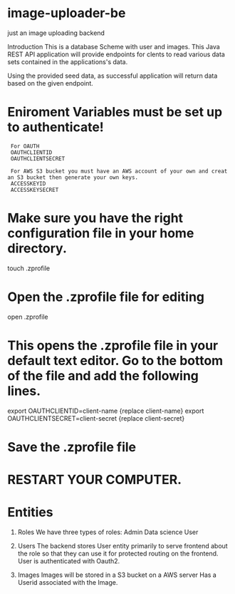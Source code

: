 # image-uploader-be
just an image uploading backend

Introduction
This is a database Scheme with user and images.  This Java REST API application will provide endpoints for clents to read various data sets contained in
 the applications's data.
 
 Using the provided seed data, as successful application will return data based on the given endpoint.
 
 # Eniroment Variables must be set up to authenticate!
     For OAUTH
     OAUTHCLIENTID
     OAUTHCLIENTSECRET
     
     For AWS S3 bucket you must have an AWS account of your own and creat an S3 bucket then generate your own keys.
     ACCESSKEYID
     ACCESSKEYSECRET
     
     
     
     
     
# Make sure you have the right configuration file in your home directory.
  touch .zprofile
# Open the .zprofile file for editing
  open .zprofile
# This opens the .zprofile file in your default text editor. Go to the bottom of the file and add the following lines.
  export OAUTHCLIENTID=client-name  {replace client-name}
  export OAUTHCLIENTSECRET=client-secret {replace client-secret}
  
  # Save the .zprofile file
  # RESTART YOUR COMPUTER.
 
 
 # Entities
 1. Roles
  We have three types of roles:
    Admin
    Data science
    User

2. Users
  The backend stores User entity primarily to serve frontend about the role so that they can use it for protected routing on the frontend.
  User is authenticated with Oauth2.
  
3. Images
  Images will be stored in a S3 bucket on a AWS server
  Has a Userid associated with the Image.

